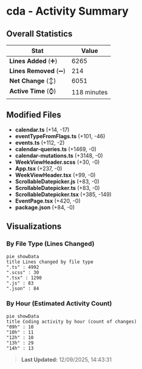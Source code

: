 # cda - Activity Summary 

## Overall Statistics

| Stat                   | Value                                                             |
| ---------------------- | ----------------------------------------------------------------- |
| **Lines Added** (➕)   | 6265                                          |
| **Lines Removed** (➖) | 214                                        |
| **Net Change** (↕)    | 6051                |
| **Active Time** (⌚)   | 118 minutes |


## Modified Files
- **calendar.ts** (+14, -17)
- **eventTypeFromFlags.ts** (+101, -46)
- **events.ts** (+112, -2)
- **calendar-queries.ts** (+1469, -0)
- **calendar-mutations.ts** (+3148, -0)
- **WeekViewHeader.scss** (+30, -0)
- **App.tsx** (+237, -0)
- **WeekViewHeader.tsx** (+99, -0)
- **ScrollableDatepicker.js** (+83, -0)
- **ScrollableDatepicker.ts** (+83, -0)
- **ScrollableDatepicker.tsx** (+385, -149)
- **EventPage.tsx** (+420, -0)
- **package.json** (+84, -0)

## Visualizations

### By File Type (Lines Changed)

```mermaid
pie showData
title Lines changed by file type
".ts" : 4992
".scss" : 30
".tsx" : 1290
".js" : 83
".json" : 84
```

### By Hour (Estimated Activity Count)

```mermaid
pie showData
title Coding activity by hour (count of changes)
"09h" : 10
"10h" : 11
"12h" : 10
"13h" : 29
"14h" : 13
```


> **Last Updated:** 12/09/2025, 14:43:31